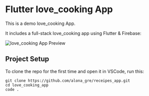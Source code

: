 # Flutter love_cooking App

This is a demo love_cooking App.

It includes a full-stack love_cooking app using Flutter & Firebase:

![love_cooking App Preview](/.github/images/love_cooking-app-preview.png)


## Project Setup

To clone the repo for the first time and open it in VSCode, run this:

```
git clone https://github.com/alona_gre/receipes_app.git
cd love_cooking_app
code .
```